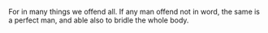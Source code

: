 For in many things we offend all. If any man offend not in word, the same is a perfect man, and able also to bridle the whole body.
